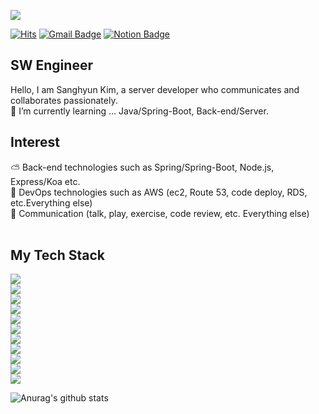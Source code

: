 <img src="https://capsule-render.vercel.app/api?type=Wave&color=auto&height=300&section=header&text=capsule%20render&fontSize=90"/><br/>

[![Hits](https://hits.seeyoufarm.com/api/count/incr/badge.svgurl=https%3A%2F%2Fgithub.com%2Fksh030506&count_bg=%2379C83D&title_bg=%23555555&icon=&icon_color=%23E7E7E7&title=hits&edge_flat=false)](https://hits.seeyoufarm.com)
[![Gmail Badge](https://img.shields.io/badge/Gmail-d14836?style=flat-square&logo=Gmail&logoColor=white&link=llmm030506@gmail.com)](llmm030506@gmail.com) 
[![Notion Badge](http://img.shields.io/badge/Notion%20blog-black?style=flat-square&logo=Notion&link=https://www.notion.so/Kim-Sanghyeon-14a971a3d2a9477c9719d685e2463e73)](https://www.notion.so/Kim-Sanghyeon-14a971a3d2a9477c9719d685e2463e73) 


## SW Engineer
Hello, I am Sanghyun Kim, a server developer who communicates and collaborates passionately.<br/>
🌱 I’m currently learning ... Java/Spring-Boot, Back-end/Server.<br/>

## Interest
⛅ Back-end technologies such as Spring/Spring-Boot, Node.js, Express/Koa etc.<br/>
💼 DevOps technologies such as AWS (ec2, Route 53, code deploy, RDS, etc.Everything else)<br/>
👬 Communication (talk, play, exercise, code review, etc. Everything else)<br/><br/>

## My Tech Stack
<img src="https://img.shields.io/badge/Python-3766AB?style=flat-square&logo=Python&logoColor=white"/></a>  
<img src="https://img.shields.io/badge/C-A8B9CC?style=flat-square&logo=C&logoColor=white"/></a>  
<img src="https://img.shields.io/badge/Java-007396?style=flat-square&logo=Java&logoColor=white"/></a>  
<img src="https://img.shields.io/badge/JavaScript-F7DF1E?style=flat-square&logo=JavaScript&logoColor=white"/></a>  
<img src="https://img.shields.io/badge/AWS-232F3E?style=flat-square&logo=Amazon&logoColor=white"/></a>  
<img src="https://img.shields.io/badge/Spring-6DB33f?style=flat-square&logo=Spring&logoColor=white"/></a>  
<img src="https://img.shields.io/badge/MySQL-4479A1?style=flat-square&logo=MySQL&logoColor=white"/></a>  
<img src="https://img.shields.io/badge/Django-092E20?style=flat-square&logo=Django&logoColor=white"/></a>  
<img src="https://img.shields.io/badge/GitHub-181717?style=flat-square&logo=GitHub&logoColor=white"/></a>  
<img src="https://img.shields.io/badge/Node-339933?style=flat-square&logo=Node.js&logoColor=white"/></a>  
<img src="https://img.shields.io/badge/Oracle-F80000?style=flat-square&logo=Oracle&logoColor=white"/></a>  

![Anurag's github stats](https://github-readme-stats.vercel.app/api?username=ksh030506&show_icons=true)<br/>

<br/>
<br/>
